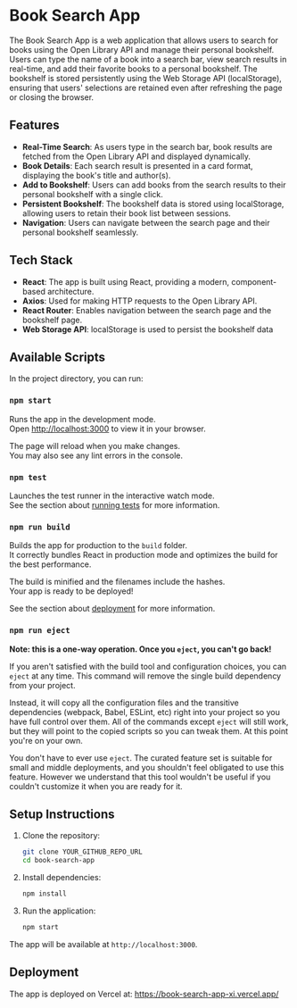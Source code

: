 # Book Search App

The Book Search App is a web application that allows users to search for books using the Open Library API and manage their personal bookshelf. Users can type the name of a book into a search bar, view search results in real-time, and add their favorite books to a personal bookshelf. The bookshelf is stored persistently using the Web Storage API (localStorage), ensuring that users' selections are retained even after refreshing the page or closing the browser.

## Features

- **Real-Time Search**: As users type in the search bar, book results are fetched from the Open Library API and displayed dynamically.
- **Book Details**: Each search result is presented in a card format, displaying the book's title and author(s).
- **Add to Bookshelf**: Users can add books from the search results to their personal bookshelf with a single click.
- **Persistent Bookshelf**: The bookshelf data is stored using localStorage, allowing users to retain their book list between sessions.
- **Navigation**: Users can navigate between the search page and their personal bookshelf seamlessly.

## Tech Stack

- **React**: The app is built using React, providing a modern, component-based architecture.
- **Axios**: Used for making HTTP requests to the Open Library API.
- **React Router**: Enables navigation between the search page and the bookshelf page.
- **Web Storage API**: localStorage is used to persist the bookshelf data

## Available Scripts

In the project directory, you can run:

### `npm start`

Runs the app in the development mode.\
Open [http://localhost:3000](http://localhost:3000) to view it in your browser.

The page will reload when you make changes.\
You may also see any lint errors in the console.

### `npm test`

Launches the test runner in the interactive watch mode.\
See the section about [running tests](https://facebook.github.io/create-react-app/docs/running-tests) for more information.

### `npm run build`

Builds the app for production to the `build` folder.\
It correctly bundles React in production mode and optimizes the build for the best performance.

The build is minified and the filenames include the hashes.\
Your app is ready to be deployed!

See the section about [deployment](https://facebook.github.io/create-react-app/docs/deployment) for more information.

### `npm run eject`

**Note: this is a one-way operation. Once you `eject`, you can't go back!**

If you aren't satisfied with the build tool and configuration choices, you can `eject` at any time. This command will remove the single build dependency from your project.

Instead, it will copy all the configuration files and the transitive dependencies (webpack, Babel, ESLint, etc) right into your project so you have full control over them. All of the commands except `eject` will still work, but they will point to the copied scripts so you can tweak them. At this point you're on your own.

You don't have to ever use `eject`. The curated feature set is suitable for small and middle deployments, and you shouldn't feel obligated to use this feature. However we understand that this tool wouldn't be useful if you couldn't customize it when you are ready for it.

## Setup Instructions

1. Clone the repository:

   ```bash
   git clone YOUR_GITHUB_REPO_URL
   cd book-search-app
   ```

2. Install dependencies:

   ```bash
   npm install
   ```

3. Run the application:
   ```bash
   npm start
   ```

The app will be available at `http://localhost:3000`.

## Deployment

The app is deployed on Vercel at: https://book-search-app-xi.vercel.app/
